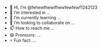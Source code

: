 - 👋 Hi, I’m @fehewfhewifhewfewfewf1242123
- 👀 I’m interested in ...
- 🌱 I’m currently learning ...
- 💞️ I’m looking to collaborate on ...
- 📫 How to reach me ...
- 😄 Pronouns: ...
- ⚡ Fun fact: ...

<!---
fehewfhewifhewfewfewf1242123/fehewfhewifhewfewfewf1242123 is a ✨ special ✨ repository because its `README.md` (this file) appears on your GitHub profile.
You can click the Preview link to take a look at your changes.
--->

